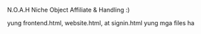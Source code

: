 N.O.A.H 
Niche Object Affiliate & Handling :)

yung frontend.html, website.html, at signin.html yung mga files ha
